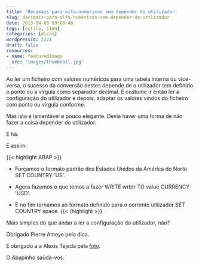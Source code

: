 ```yaml
---
title: 'Decimais para alfa-numéricos sem depender do utilizador'
slug: decimais-para-alfa-numericos-sem-depender-do-utilizador
date: 2013-04-08 09:00:46
tags: [estilo, i18n]
categories: [dicas]
wordpressId: 2221
draft: false
resources:
- name: featuredImage
  src: "images/thumbnail.jpg"
---
```

Ao ler um ficheiro com valores numéricos para uma tabela interna ou vice-versa, o sucesso da conversão destes depende de o utilizador tem definido o ponto ou a vírgula como separador decimal. É costume ir então ler a configuração do utilizador e depois, adaptar os valores vindos do ficheiro com ponto ou vírgula conforme.

Mas isto é lamentável e pouco elegante. Devia haver uma forma de não fazer a coisa depender do utilizador.

E há.

<!--more-->

É assim:


{{< highlight ABAP >}}
* Forçamos o formato padrão dos Estados Unidos da América do Norte
SET COUNTRY 'US'.

* Agora fazemos o que temos a fazer
WRITE wrbtr TO value CURRENCY 'USD'.

* E no fim tornamos ao formato definido para o corrente utilizador
SET COUNTRY space.
{{< /highlight >}}

Mais simples do que andar a ler a configuração do utilizador, não?

Obrigado Pierre Ameye pela dica.

E obrigado a a Alexis Tejeda pela [foto][1].

O Abapinho saúda-vos.

   [1]: http://www.flickr.com/photos/alexonrails/4759137435/
